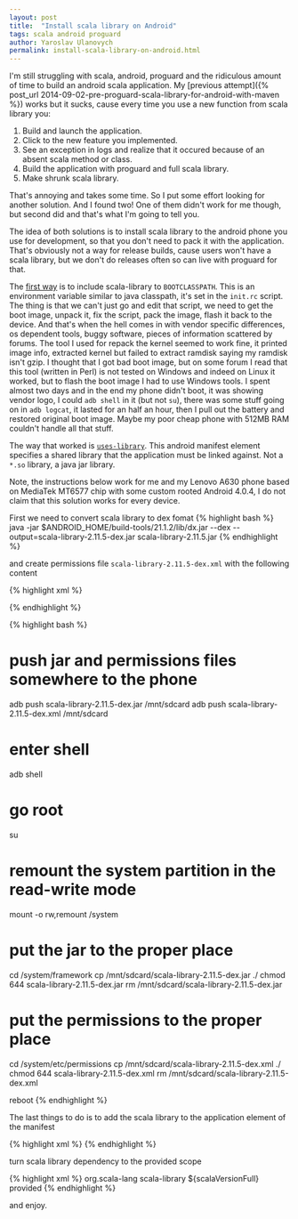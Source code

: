 ```yaml
---
layout: post
title:  "Install scala library on Android"
tags: scala android proguard
author: Yaroslav Ulanovych
permalink: install-scala-library-on-android.html
---
```


I'm still struggling with scala, android, proguard
and the ridiculous amount of time to build an android scala application.
My [previous attempt]({% post_url 2014-09-02-pre-proguard-scala-library-for-android-with-maven %})
works but it sucks, cause every time you use a new function from scala library you:

1. Build and launch the application.
2. Click to the new feature you implemented.
3. See an exception in logs and realize that it occured because of an absent scala method or class.
4. Build the application with proguard and full scala library.
5. Make shrunk scala library.

That's annoying and takes some time. So I put some effort looking for another solution.
And I found two! One of them didn't work for me though, but second did and that's what I'm going to tell you.

The idea of both solutions is to install scala library to the android phone you use for development,
so that you don't need to pack it with the application. That's obviously not a way for release builds,
cause users won't have a scala library, but we don't do releases often so can live with proguard for that.

The [first way](http://zegoggl.es/2011/07/how-to-preinstall-scala-on-your-android-phone.html)
is to include scala-library to `BOOTCLASSPATH`. This is an environment variable similar to java classpath,
it's set in the `init.rc` script. The thing is that we can't just go and edit that script,
we need to get the boot image, unpack it, fix the script, pack the image, flash it back to the device.
And that's when the hell comes in with vendor specific differences, os dependent tools, buggy software,
pieces of information scattered by forums. The tool I used for repack the kernel seemed to work fine,
it printed image info, extracted kernel but failed to extract ramdisk saying my ramdisk isn't gzip.
I thought that I got bad boot image, but on some forum I read that this tool (written in Perl)
is not tested on Windows and indeed on Linux it worked, but to flash the boot image I had to use Windows tools.
I spent almost two days and in the end my phone didn't boot, it was showing vendor logo, I could `adb shell` in it
(but not `su`), there was some stuff going on in `adb logcat`, it lasted for an half an hour,
then I pull out the battery and restored original boot image.
Maybe my poor cheap phone with 512MB RAM couldn't handle all that stuff.

The way that worked is
[`uses-library`](http://developer.android.com/guide/topics/manifest/uses-library-element.html).
This android manifest element specifies a shared library that the application must be linked against.
Not a `*.so` library, a java jar library.

Note, the instructions below work for me and my Lenovo A630 phone based on MediaTek MT6577 chip
with some custom rooted Android 4.0.4, I do not claim that this solution works for every device.

First we need to convert scala library to dex fomat
{% highlight bash %}
java -jar $ANDROID_HOME/build-tools/21.1.2/lib/dx.jar --dex --output=scala-library-2.11.5-dex.jar scala-library-2.11.5.jar
{% endhighlight %}

and create permissions file `scala-library-2.11.5-dex.xml` with the following content

{% highlight xml %}
<?xml version="1.0" encoding="utf-8"?>
<permissions>
    <library name="scala-library-2.11.5-dex" file="/system/framework/scala-library-2.11.5-dex.jar" />
</permissions>
{% endhighlight %}

{% highlight bash %}
# push jar and permissions files somewhere to the phone
adb push scala-library-2.11.5-dex.jar /mnt/sdcard
adb push scala-library-2.11.5-dex.xml /mnt/sdcard

# enter shell
adb shell

# go root
su

# remount the system partition in the read-write mode
mount -o rw,remount /system

# put the jar to the proper place
cd /system/framework
cp /mnt/sdcard/scala-library-2.11.5-dex.jar ./
chmod 644 scala-library-2.11.5-dex.jar
rm /mnt/sdcard/scala-library-2.11.5-dex.jar

# put the permissions to the proper place
cd /system/etc/permissions
cp /mnt/sdcard/scala-library-2.11.5-dex.xml ./
chmod 644 scala-library-2.11.5-dex.xml
rm /mnt/sdcard/scala-library-2.11.5-dex.xml

reboot
{% endhighlight %}

The last things to do is to add the scala library to the application element of the manifest

{% highlight xml %}
<application android:label="@string/app_name" android:icon="@drawable/icon">
    <uses-library android:name="scala-library-2.11.5-dex" android:required="true"/>
{% endhighlight %}

turn scala library dependency to the provided scope

{% highlight xml %}
<dependency>
    <groupId>org.scala-lang</groupId>
    <artifactId>scala-library</artifactId>
    <version>${scalaVersionFull}</version>
    <scope>provided</scope>
</dependency>
{% endhighlight %}

and enjoy.